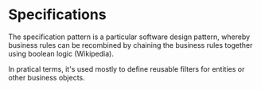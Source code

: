 # Specifications

The specification pattern is a particular software design pattern, whereby business rules can be recombined by chaining the business rules together using boolean logic (Wikipedia).

In pratical terms, it's used mostly to define reusable filters for entities or other business objects.